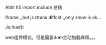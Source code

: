 Atitit h5 import include 总结

Iframe  ,,but js   rtrans diffckt ,,only show is ok...

Jq    load()

web组件模式，但是需要dom主动加载麻烦。。。
